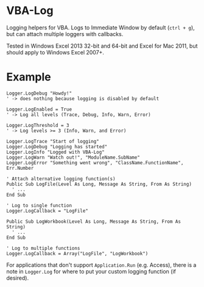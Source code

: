 # VBA-Log

Logging helpers for VBA. Logs to Immediate Window by default (`ctrl + g`), but can attach multiple loggers with callbacks.

Tested in Windows Excel 2013 32-bit and 64-bit and Excel for Mac 2011, but should apply to Windows Excel 2007+.

# Example

```VB.net
Logger.LogDebug "Howdy!"
' -> does nothing because logging is disabled by default

Logger.LogEnabled = True
' -> Log all levels (Trace, Debug, Info, Warn, Error)

Logger.LogThreshold = 3
' -> Log levels >= 3 (Info, Warn, and Error)

Logger.LogTrace "Start of logging"
Logger.LogDebug "Logging has started"
Logger.LogInfo "Logged with VBA-Log"
Logger.LogWarn "Watch out!", "ModuleName.SubName"
Logger.LogError "Something went wrong", "ClassName.FunctionName", Err.Number

' Attach alternative logging function(s)
Public Sub LogFile(Level As Long, Message As String, From As String)
  ' ...
End Sub

' Log to single function
Logger.LogCallback = "LogFile"

Public Sub LogWorkbook(Level As Long, Message As String, From As String)
  ' ...
End Sub

' Log to multiple functions
Logger.LogCallback = Array("LogFile", "LogWorkbook")
```

For applications that don't support `Application.Run` (e.g. Access), there is a note in `Logger.Log` for where to put your custom logging function (if desired).
